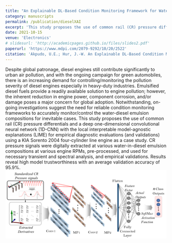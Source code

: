 ```yaml
---
title: "An Explainable DL-Based Condition Monitoring Framework for Water-Emulsified Diesel CR Systems"
category: manuscripts
permalink: /publication/dieselXAI
excerpt: 'This study proposes the use of common rail (CR) pressure differentials and a deep one-dimensional convolutional neural network (1D-CNN) with the local interpretable model-agnostic explanations (LIME) for empirical diagnostic evaluations (and validations) using a KIA Sorento 2004 four-cylinder line engine as a case study.'
date: 2021-10-15
venue: 'Electronics'
# slidesurl: 'http://academicpages.github.io/files/slides2.pdf'
paperurl: 'https://www.mdpi.com/2079-9292/10/20/2522'
citation: 'Akpudo, U.E.; Hur, J.-W. An Explainable DL-Based Condition Monitoring Framework for Water-Emulsified Diesel CR Systems. <i>Electronics<i> 2021, 10, 2522. https://doi.org/10.3390/electronics10202522.'
---
```


Despite global patronage, diesel engines still contribute significantly to urban air pollution, and with the ongoing campaign for green automobiles, there is an increasing demand for controlling/monitoring the pollution severity of diesel engines especially in heavy-duty industries. Emulsified diesel fuels provide a readily available solution to engine pollution; however, the inherent reduction in engine power, component corrosion, and/or damage poses a major concern for global adoption. Notwithstanding, on-going investigations suggest the need for reliable condition monitoring frameworks to accurately monitor/control the water-diesel emulsion compositions for inevitable cases. This study proposes the use of common rail (CR) pressure differentials and a deep one-dimensional convolutional neural network (1D-CNN) with the local interpretable model-agnostic explanations (LIME) for empirical diagnostic evaluations (and validations) using a KIA Sorento 2004 four-cylinder line engine as a case study. CR pressure signals were digitally extracted at various water-in-diesel emulsion compositions at various engine RPMs, pre-processed, and used for necessary transient and spectral analysis, and empirical validations. Results reveal high model trustworthiness with an average validation accuracy of 95.9%. <br/><img src='/images/dieselXAI.png'>